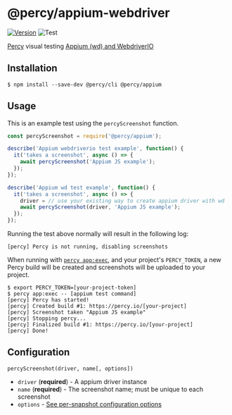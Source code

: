 # @percy/appium-webdriver
[![Version](https://img.shields.io/npm/v/@percy/appium-webdriver.svg)](https://npmjs.org/package/@percy/appium-webdriver)
![Test](https://github.com/percy/percy-appium-js/workflows/Test/badge.svg)

[Percy](https://percy.io) visual testing [Appium (wd) and WebdriverIO](https://webdriver.io/docs/appium-service/)

## Installation

```sh-session
$ npm install --save-dev @percy/cli @percy/appium
```

## Usage

This is an example test using the `percyScreenshot` function.

```js
const percyScreenshot = require('@percy/appium');

describe('Appium webdriverio test example', function() {
  it('takes a screenshot', async () => {
    await percyScreenshot('Appium JS example');
  });
});

describe('Appium wd test example', function() {
  it('takes a screenshot', async () => {
    driver = // use your existing way to create appium driver with wd
    await percyScreenshot(driver, 'Appium JS example');
  });
});
```

Running the test above normally will result in the following log:

```sh-session
[percy] Percy is not running, disabling screenshots
```

When running with [`percy
app:exec`](https://github.com/percy/cli/tree/master/packages/cli-exec#app-exec), and your project's
`PERCY_TOKEN`, a new Percy build will be created and screenshots will be uploaded to your project.

```sh-session
$ export PERCY_TOKEN=[your-project-token]
$ percy app:exec -- [appium test command]
[percy] Percy has started!
[percy] Created build #1: https://percy.io/[your-project]
[percy] Screenshot taken "Appium JS example"
[percy] Stopping percy...
[percy] Finalized build #1: https://percy.io/[your-project]
[percy] Done!
```

## Configuration

`percyScreenshot(driver, name[, options])`

- `driver` (**required**) - A appium driver instance
- `name` (**required**) - The screenshot name; must be unique to each screenshot
- `options` - [See per-snapshot configuration options](https://docs.percy.io/docs/cli-configuration#per-snapshot-configuration)

